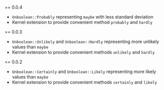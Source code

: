 == 0.0.4

* `Unboolean::Probably` representing `maybe` with less standard deviation
* Kernel extension to provide convenient method `probably` and `hardly`

== 0.0.3

* `Unboolean::Unlikely` and `Unboolean::Hardly` representing more unlikely values than `maybe`
* Kernel extension to provide convenient methods `unlikely` and `hardly`

== 0.0.2

* `Unboolean::Certainly` and `Unboolean::Likely` representing more likely values than `maybe`
* Kernel extension to provide convenient methods `certainly` and `likely`
